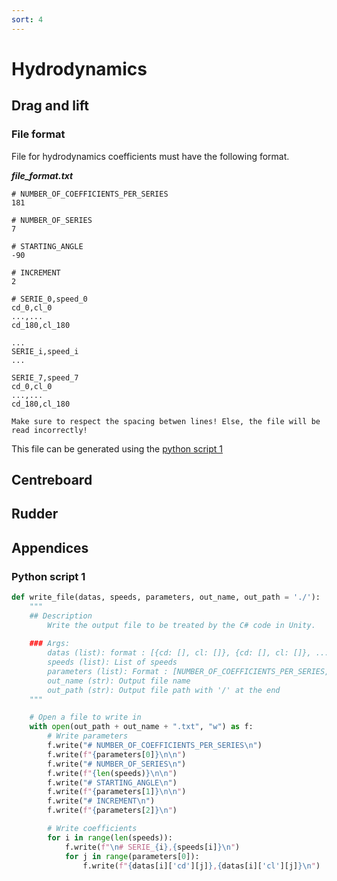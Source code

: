 ```yaml
---
sort: 4
---
```


# Hydrodynamics

## Drag and lift


### File format

File for hydrodynamics coefficients must have the following format.

***file_format.txt***
```
# NUMBER_OF_COEFFICIENTS_PER_SERIES
181

# NUMBER_OF_SERIES
7

# STARTING_ANGLE
-90

# INCREMENT
2

# SERIE_0,speed_0
cd_0,cl_0
...,...
cd_180,cl_180

...
SERIE_i,speed_i
...

SERIE_7,speed_7
cd_0,cl_0
...,...
cd_180,cl_180
```

```warning
Make sure to respect the spacing betwen lines! Else, the file will be read incorrectly!
```

This file can be generated using the [python script 1](#python-script-1)

## Centreboard


## Rudder


## Appendices

### Python script 1

```python
def write_file(datas, speeds, parameters, out_name, out_path = './'):
    """
    ## Description
        Write the output file to be treated by the C# code in Unity.        
    
    ### Args:
        datas (list): format : [{cd: [], cl: []}, {cd: [], cl: []}, ...]
        speeds (list): List of speeds
        parameters (list): Format : [NUMBER_OF_COEFFICIENTS_PER_SERIES, STARTING_ANGLE, INCREMENT]
        out_name (str): Output file name
        out_path (str): Output file path with '/' at the end
    """

    # Open a file to write in
    with open(out_path + out_name + ".txt", "w") as f:
        # Write parameters
        f.write("# NUMBER_OF_COEFFICIENTS_PER_SERIES\n")
        f.write(f"{parameters[0]}\n\n")
        f.write("# NUMBER_OF_SERIES\n")
        f.write(f"{len(speeds)}\n\n")
        f.write("# STARTING_ANGLE\n")
        f.write(f"{parameters[1]}\n\n")
        f.write("# INCREMENT\n")
        f.write(f"{parameters[2]}\n")

        # Write coefficients
        for i in range(len(speeds)):
            f.write(f"\n# SERIE_{i},{speeds[i]}\n")
            for j in range(parameters[0]):
                f.write(f"{datas[i]['cd'][j]},{datas[i]['cl'][j]}\n")
```